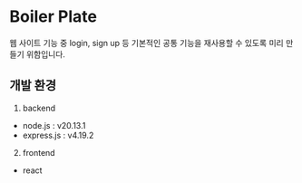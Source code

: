 # Boiler Plate
웹 사이트 기능 중 login, sign up 등 기본적인 공통 기능을 재사용할 수 있도록 미리 만들기 위함입니다.

## 개발 환경
1. backend
- node.js : v20.13.1
- express.js : v4.19.2

2. frontend
- react
